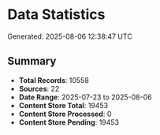 # Data Statistics

Generated: 2025-08-06 12:38:47 UTC

## Summary

- **Total Records**: 10558
- **Sources**: 22
- **Date Range**: 2025-07-23 to 2025-08-06
- **Content Store Total**: 19453
- **Content Store Processed**: 0
- **Content Store Pending**: 19453
